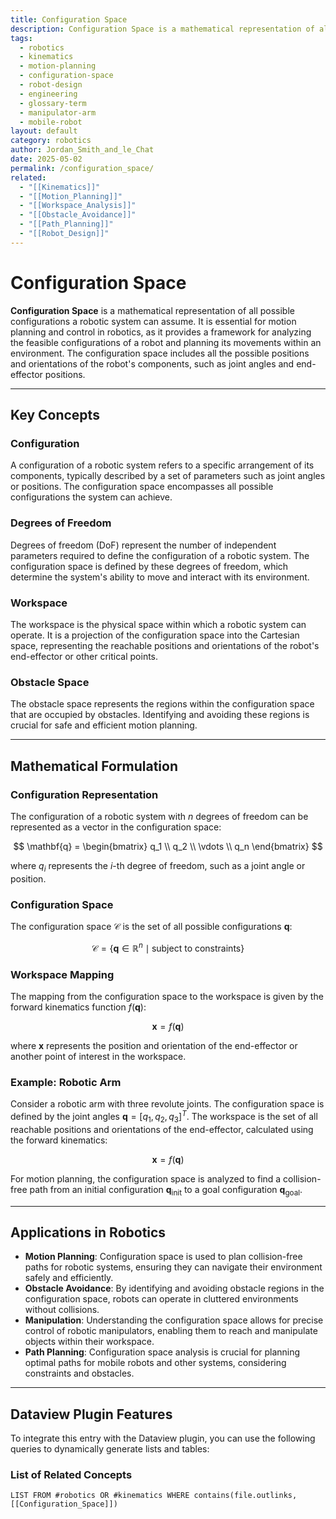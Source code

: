 ```yaml
---
title: Configuration Space
description: Configuration Space is a mathematical representation of all possible configurations a robotic system can assume, essential for motion planning and control in robotics.
tags:
  - robotics
  - kinematics
  - motion-planning
  - configuration-space
  - robot-design
  - engineering
  - glossary-term
  - manipulator-arm
  - mobile-robot
layout: default
category: robotics
author: Jordan_Smith_and_le_Chat
date: 2025-05-02
permalink: /configuration_space/
related:
  - "[[Kinematics]]"
  - "[[Motion_Planning]]"
  - "[[Workspace_Analysis]]"
  - "[[Obstacle_Avoidance]]"
  - "[[Path_Planning]]"
  - "[[Robot_Design]]"
---
```


# Configuration Space

**Configuration Space** is a mathematical representation of all possible configurations a robotic system can assume. It is essential for motion planning and control in robotics, as it provides a framework for analyzing the feasible configurations of a robot and planning its movements within an environment. The configuration space includes all the possible positions and orientations of the robot's components, such as joint angles and end-effector positions.

---

## Key Concepts

### Configuration

A configuration of a robotic system refers to a specific arrangement of its components, typically described by a set of parameters such as joint angles or positions. The configuration space encompasses all possible configurations the system can achieve.

### Degrees of Freedom

Degrees of freedom (DoF) represent the number of independent parameters required to define the configuration of a robotic system. The configuration space is defined by these degrees of freedom, which determine the system's ability to move and interact with its environment.

### Workspace

The workspace is the physical space within which a robotic system can operate. It is a projection of the configuration space into the Cartesian space, representing the reachable positions and orientations of the robot's end-effector or other critical points.

### Obstacle Space

The obstacle space represents the regions within the configuration space that are occupied by obstacles. Identifying and avoiding these regions is crucial for safe and efficient motion planning.

---

## Mathematical Formulation

### Configuration Representation

The configuration of a robotic system with $n$ degrees of freedom can be represented as a vector in the configuration space:

$$
\mathbf{q} = \begin{bmatrix} q_1 \\ q_2 \\ \vdots \\ q_n \end{bmatrix}
$$

where $q_i$ represents the $i$-th degree of freedom, such as a joint angle or position.

### Configuration Space

The configuration space $\mathcal{C}$ is the set of all possible configurations $\mathbf{q}$:

$$
\mathcal{C} = \{ \mathbf{q} \in \mathbb{R}^n \mid \text{subject to constraints} \}
$$

### Workspace Mapping

The mapping from the configuration space to the workspace is given by the forward kinematics function $f(\mathbf{q})$:

$$
\mathbf{x} = f(\mathbf{q})
$$

where $\mathbf{x}$ represents the position and orientation of the end-effector or another point of interest in the workspace.

### Example: Robotic Arm

Consider a robotic arm with three revolute joints. The configuration space is defined by the joint angles $\mathbf{q} = [q_1, q_2, q_3]^T$. The workspace is the set of all reachable positions and orientations of the end-effector, calculated using the forward kinematics:

$$
\mathbf{x} = f(\mathbf{q})
$$

For motion planning, the configuration space is analyzed to find a collision-free path from an initial configuration $\mathbf{q}_{\text{init}}$ to a goal configuration $\mathbf{q}_{\text{goal}}$.

---

## Applications in Robotics

- **Motion Planning**: Configuration space is used to plan collision-free paths for robotic systems, ensuring they can navigate their environment safely and efficiently.
- **Obstacle Avoidance**: By identifying and avoiding obstacle regions in the configuration space, robots can operate in cluttered environments without collisions.
- **Manipulation**: Understanding the configuration space allows for precise control of robotic manipulators, enabling them to reach and manipulate objects within their workspace.
- **Path Planning**: Configuration space analysis is crucial for planning optimal paths for mobile robots and other systems, considering constraints and obstacles.

---

## Dataview Plugin Features

To integrate this entry with the Dataview plugin, you can use the following queries to dynamically generate lists and tables:

### List of Related Concepts

```dataview
LIST FROM #robotics OR #kinematics WHERE contains(file.outlinks, [[Configuration_Space]])
